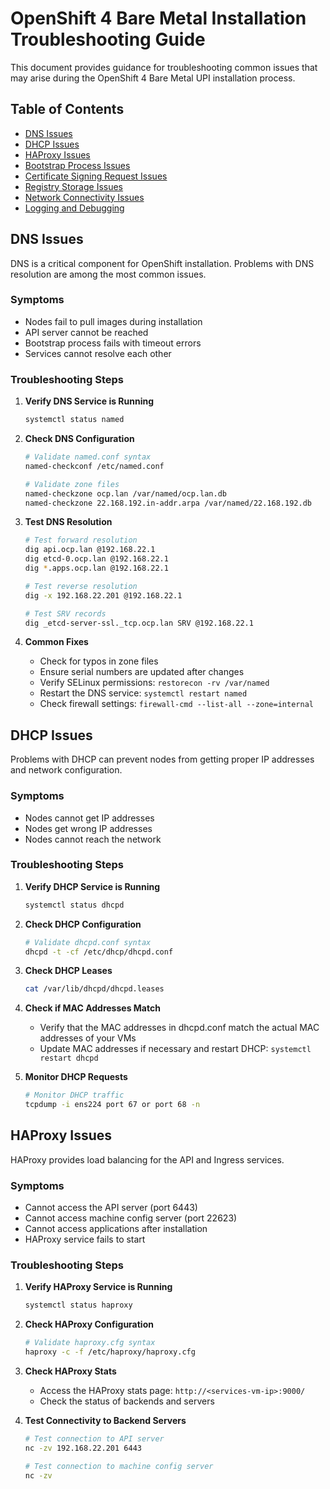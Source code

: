 # OpenShift 4 Bare Metal Installation Troubleshooting Guide

This document provides guidance for troubleshooting common issues that may arise during the OpenShift 4 Bare Metal UPI installation process.

## Table of Contents

- [DNS Issues](#dns-issues)
- [DHCP Issues](#dhcp-issues)
- [HAProxy Issues](#haproxy-issues)
- [Bootstrap Process Issues](#bootstrap-process-issues)
- [Certificate Signing Request Issues](#certificate-signing-request-issues)
- [Registry Storage Issues](#registry-storage-issues)
- [Network Connectivity Issues](#network-connectivity-issues)
- [Logging and Debugging](#logging-and-debugging)

## DNS Issues

DNS is a critical component for OpenShift installation. Problems with DNS resolution are among the most common issues.

### Symptoms
- Nodes fail to pull images during installation
- API server cannot be reached
- Bootstrap process fails with timeout errors
- Services cannot resolve each other

### Troubleshooting Steps

1. **Verify DNS Service is Running**
   ```bash
   systemctl status named
   ```

2. **Check DNS Configuration**
   ```bash
   # Validate named.conf syntax
   named-checkconf /etc/named.conf
   
   # Validate zone files
   named-checkzone ocp.lan /var/named/ocp.lan.db
   named-checkzone 22.168.192.in-addr.arpa /var/named/22.168.192.db
   ```

3. **Test DNS Resolution**
   ```bash
   # Test forward resolution
   dig api.ocp.lan @192.168.22.1
   dig etcd-0.ocp.lan @192.168.22.1
   dig *.apps.ocp.lan @192.168.22.1
   
   # Test reverse resolution
   dig -x 192.168.22.201 @192.168.22.1
   
   # Test SRV records
   dig _etcd-server-ssl._tcp.ocp.lan SRV @192.168.22.1
   ```

4. **Common Fixes**
   - Check for typos in zone files
   - Ensure serial numbers are updated after changes
   - Verify SELinux permissions: `restorecon -rv /var/named`
   - Restart the DNS service: `systemctl restart named`
   - Check firewall settings: `firewall-cmd --list-all --zone=internal`

## DHCP Issues

Problems with DHCP can prevent nodes from getting proper IP addresses and network configuration.

### Symptoms
- Nodes cannot get IP addresses
- Nodes get wrong IP addresses
- Nodes cannot reach the network

### Troubleshooting Steps

1. **Verify DHCP Service is Running**
   ```bash
   systemctl status dhcpd
   ```

2. **Check DHCP Configuration**
   ```bash
   # Validate dhcpd.conf syntax
   dhcpd -t -cf /etc/dhcp/dhcpd.conf
   ```

3. **Check DHCP Leases**
   ```bash
   cat /var/lib/dhcpd/dhcpd.leases
   ```

4. **Check if MAC Addresses Match**
   - Verify that the MAC addresses in dhcpd.conf match the actual MAC addresses of your VMs
   - Update MAC addresses if necessary and restart DHCP: `systemctl restart dhcpd`

5. **Monitor DHCP Requests**
   ```bash
   # Monitor DHCP traffic
   tcpdump -i ens224 port 67 or port 68 -n
   ```

## HAProxy Issues

HAProxy provides load balancing for the API and Ingress services.

### Symptoms
- Cannot access the API server (port 6443)
- Cannot access machine config server (port 22623)
- Cannot access applications after installation
- HAProxy service fails to start

### Troubleshooting Steps

1. **Verify HAProxy Service is Running**
   ```bash
   systemctl status haproxy
   ```

2. **Check HAProxy Configuration**
   ```bash
   # Validate haproxy.cfg syntax
   haproxy -c -f /etc/haproxy/haproxy.cfg
   ```

3. **Check HAProxy Stats**
   - Access the HAProxy stats page: `http://<services-vm-ip>:9000/`
   - Check the status of backends and servers

4. **Test Connectivity to Backend Servers**
   ```bash
   # Test connection to API server
   nc -zv 192.168.22.201 6443
   
   # Test connection to machine config server
   nc -zv
